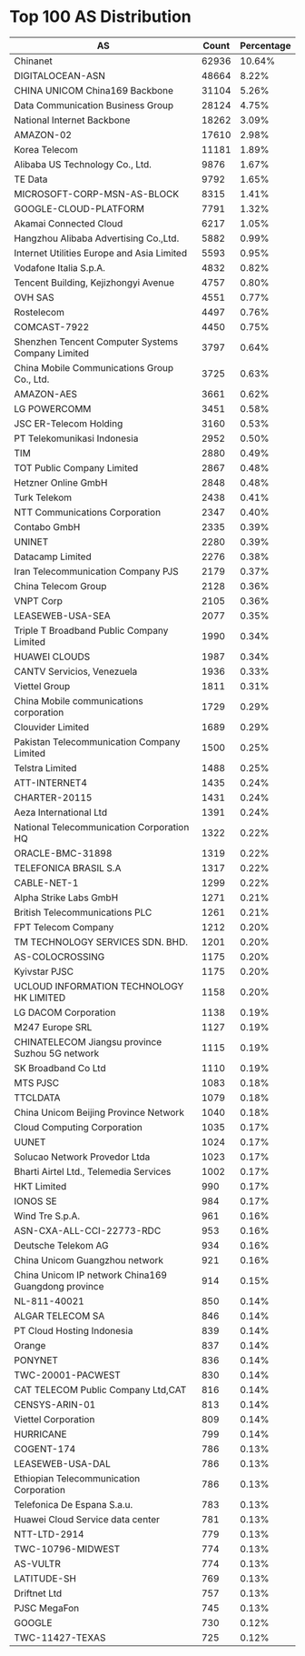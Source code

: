# Top 100 AS Distribution
| AS | Count | Percentage |
|----|----|----|
| Chinanet | 62936 | 10.64% |
| DIGITALOCEAN-ASN | 48664 | 8.22% |
| CHINA UNICOM China169 Backbone | 31104 | 5.26% |
| Data Communication Business Group | 28124 | 4.75% |
| National Internet Backbone | 18262 | 3.09% |
| AMAZON-02 | 17610 | 2.98% |
| Korea Telecom | 11181 | 1.89% |
| Alibaba US Technology Co., Ltd. | 9876 | 1.67% |
| TE Data | 9792 | 1.65% |
| MICROSOFT-CORP-MSN-AS-BLOCK | 8315 | 1.41% |
| GOOGLE-CLOUD-PLATFORM | 7791 | 1.32% |
| Akamai Connected Cloud | 6217 | 1.05% |
| Hangzhou Alibaba Advertising Co.,Ltd. | 5882 | 0.99% |
| Internet Utilities Europe and Asia Limited | 5593 | 0.95% |
| Vodafone Italia S.p.A. | 4832 | 0.82% |
| Tencent Building, Kejizhongyi Avenue | 4757 | 0.80% |
| OVH SAS | 4551 | 0.77% |
| Rostelecom | 4497 | 0.76% |
| COMCAST-7922 | 4450 | 0.75% |
| Shenzhen Tencent Computer Systems Company Limited | 3797 | 0.64% |
| China Mobile Communications Group Co., Ltd. | 3725 | 0.63% |
| AMAZON-AES | 3661 | 0.62% |
| LG POWERCOMM | 3451 | 0.58% |
| JSC ER-Telecom Holding | 3160 | 0.53% |
| PT Telekomunikasi Indonesia | 2952 | 0.50% |
| TIM | 2880 | 0.49% |
| TOT Public Company Limited | 2867 | 0.48% |
| Hetzner Online GmbH | 2848 | 0.48% |
| Turk Telekom | 2438 | 0.41% |
| NTT Communications Corporation | 2347 | 0.40% |
| Contabo GmbH | 2335 | 0.39% |
| UNINET | 2280 | 0.39% |
| Datacamp Limited | 2276 | 0.38% |
| Iran Telecommunication Company PJS | 2179 | 0.37% |
| China Telecom Group | 2128 | 0.36% |
| VNPT Corp | 2105 | 0.36% |
| LEASEWEB-USA-SEA | 2077 | 0.35% |
| Triple T Broadband Public Company Limited | 1990 | 0.34% |
| HUAWEI CLOUDS | 1987 | 0.34% |
| CANTV Servicios, Venezuela | 1936 | 0.33% |
| Viettel Group | 1811 | 0.31% |
| China Mobile communications corporation | 1729 | 0.29% |
| Clouvider Limited | 1689 | 0.29% |
| Pakistan Telecommunication Company Limited | 1500 | 0.25% |
| Telstra Limited | 1488 | 0.25% |
| ATT-INTERNET4 | 1435 | 0.24% |
| CHARTER-20115 | 1431 | 0.24% |
| Aeza International Ltd | 1391 | 0.24% |
| National Telecommunication Corporation HQ | 1322 | 0.22% |
| ORACLE-BMC-31898 | 1319 | 0.22% |
| TELEFONICA BRASIL S.A | 1317 | 0.22% |
| CABLE-NET-1 | 1299 | 0.22% |
| Alpha Strike Labs GmbH | 1271 | 0.21% |
| British Telecommunications PLC | 1261 | 0.21% |
| FPT Telecom Company | 1212 | 0.20% |
| TM TECHNOLOGY SERVICES SDN. BHD. | 1201 | 0.20% |
| AS-COLOCROSSING | 1175 | 0.20% |
| Kyivstar PJSC | 1175 | 0.20% |
| UCLOUD INFORMATION TECHNOLOGY HK LIMITED | 1158 | 0.20% |
| LG DACOM Corporation | 1138 | 0.19% |
| M247 Europe SRL | 1127 | 0.19% |
| CHINATELECOM Jiangsu province Suzhou 5G network | 1115 | 0.19% |
| SK Broadband Co Ltd | 1110 | 0.19% |
| MTS PJSC | 1083 | 0.18% |
| TTCLDATA | 1079 | 0.18% |
| China Unicom Beijing Province Network | 1040 | 0.18% |
| Cloud Computing Corporation | 1035 | 0.17% |
| UUNET | 1024 | 0.17% |
| Solucao Network Provedor Ltda | 1023 | 0.17% |
| Bharti Airtel Ltd., Telemedia Services | 1002 | 0.17% |
| HKT Limited | 990 | 0.17% |
| IONOS SE | 984 | 0.17% |
| Wind Tre S.p.A. | 961 | 0.16% |
| ASN-CXA-ALL-CCI-22773-RDC | 953 | 0.16% |
| Deutsche Telekom AG | 934 | 0.16% |
| China Unicom Guangzhou network | 921 | 0.16% |
| China Unicom IP network China169 Guangdong province | 914 | 0.15% |
| NL-811-40021 | 850 | 0.14% |
| ALGAR TELECOM SA | 846 | 0.14% |
| PT Cloud Hosting Indonesia | 839 | 0.14% |
| Orange | 837 | 0.14% |
| PONYNET | 836 | 0.14% |
| TWC-20001-PACWEST | 830 | 0.14% |
| CAT TELECOM Public Company Ltd,CAT | 816 | 0.14% |
| CENSYS-ARIN-01 | 813 | 0.14% |
| Viettel Corporation | 809 | 0.14% |
| HURRICANE | 799 | 0.14% |
| COGENT-174 | 786 | 0.13% |
| LEASEWEB-USA-DAL | 786 | 0.13% |
| Ethiopian Telecommunication Corporation | 786 | 0.13% |
| Telefonica De Espana S.a.u. | 783 | 0.13% |
| Huawei Cloud Service data center | 781 | 0.13% |
| NTT-LTD-2914 | 779 | 0.13% |
| TWC-10796-MIDWEST | 774 | 0.13% |
| AS-VULTR | 774 | 0.13% |
| LATITUDE-SH | 769 | 0.13% |
| Driftnet Ltd | 757 | 0.13% |
| PJSC MegaFon | 745 | 0.13% |
| GOOGLE | 730 | 0.12% |
| TWC-11427-TEXAS | 725 | 0.12% |
